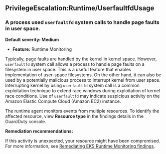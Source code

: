 PrivilegeEscalation:Runtime/UserfaultfdUsage
--------------------------------------------


### A process used `userfaultfd` system calls to handle page faults in user space.


**Default severity: Medium**


 * **Feature:** Runtime Monitoring

Typically, page faults are handled by the kernel in kernel space. However, `userfaultfd` system call allows a process to handle page faults on a filesystem in user space. This is a useful feature that enables implementation of user-space filesystems. On the other hand, it can also be used by a potentially malicious process to interrupt kernel from user space. Interrupting kernel by using `userfaultfd` system call is a common exploitation technique to extend race windows during exploitation of kernel race conditions. Use of `userfaultfd` may indicate suspicious activity on the Amazon Elastic Compute Cloud (Amazon EC2) instance.


The runtime agent monitors events from multiple resources. To identify the affected resource, view **Resource type** in the findings details in the GuardDuty console.


**Remediation recommendations:**


If this activity is unexpected, your resource might have been compromised. For more information, see [Remediating EKS Runtime Monitoring findings](https://docs.aws.amazon.com/guardduty/latest/ug/guardduty-remediate-eks-runtime-monitoring.html).



